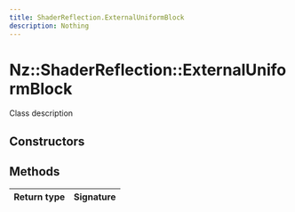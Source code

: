 ```yaml
---
title: ShaderReflection.ExternalUniformBlock
description: Nothing
---
```


# Nz::ShaderReflection::ExternalUniformBlock

Class description

## Constructors


## Methods

| Return type | Signature |
| ----------- | --------- |
